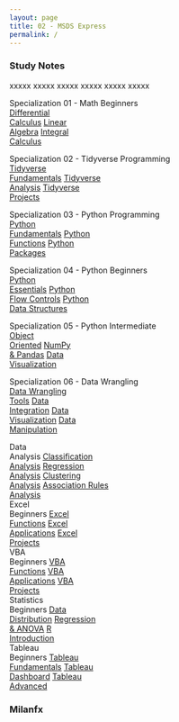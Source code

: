 ```yaml
---
layout: page
title: 02 - MSDS Express
permalink: /
---
```


<h3>Study Notes</h3>

xxxxx xxxxx xxxxx xxxxx xxxxx xxxxx

<div>
  <span class="btn spec1"><span class="btn spec2">Specialization 01 - Math Beginners</span>
  <br>
  <a href="/02-MSDS-Express/EXPR01/" class="btn cour1">Differential<br>Calculus</a>
  <a href="/02-MSDS-Express/EXPR02/" class="btn cour2">Linear<br>Algebra</a>
  <a href="/02-MSDS-Express/EXPR03/" class="btn cour3">Integral<br>Calculus</a>
  </span>

  <span class="btn spec1"><span class="btn spec2">Specialization 02 - Tidyverse Programming</span>
  <br>
  <a href="/02-MSDS-Express/EXPR04/" class="btn cour1">Tidyverse<br>Fundamentals</a>
  <a href="/02-MSDS-Express/EXPR05/" class="btn cour2">Tidyverse<br>Analysis</a>
  <a href="/02-MSDS-Express/EXPR06/" class="btn cour3">Tidyverse<br>Projects</a>
  </span>
</div>

<div>
  <span class="btn spec1"><span class="btn spec2">Specialization 03 - Python Programming</span>
  <br>
  <a href="/02-MSDS-Express/EXPR01/" class="btn cour1">Python<br>Fundamentals</a>
  <a href="/02-MSDS-Express/EXPR02/" class="btn cour2">Python<br>Functions</a>
  <a href="/02-MSDS-Express/EXPR03/" class="btn cour3">Python<br>Packages</a>
  </span>

  <span class="btn spec1"><span class="btn spec2">Specialization 04 - Python Beginners</span>
  <br>
  <a href="/02-MSDS-Express/EXPR04/" class="btn cour1">Python<br>Essentials</a>
  <a href="/02-MSDS-Express/EXPR05/" class="btn cour2">Python<br>Flow Controls</a>
  <a href="/02-MSDS-Express/EXPR06/" class="btn cour3">Python<br>Data Structures</a>
  </span>
</div>

<div>
  <span class="btn spec1"><span class="btn spec2">Specialization 05 - Python Intermediate</span>
  <br>
  <a href="/02-MSDS-Express/EXPR01/" class="btn cour1">Object<br>Oriented</a>
  <a href="/02-MSDS-Express/EXPR02/" class="btn cour2">NumPy<br>& Pandas</a>
  <a href="/02-MSDS-Express/EXPR03/" class="btn cour3">Data<br>Visualization</a>
  </span>

  <span class="btn spec1"><span class="btn spec2">Specialization 06 - Data Wrangling</span>
  <br>
  <a href="/02-MSDS-Express/EXPR04/" class="btn icon1">Data Wrangling<br>Tools</a>
  <a href="/02-MSDS-Express/EXPR05/" class="btn icon2">Data<br>Integration</a>
  <a href="/02-MSDS-Express/EXPR06/" class="btn icon3">Data<br>Visualization</a>
  <a href="/02-MSDS-Express/EXPR06/" class="btn icon4">Data<br>Manipulation</a>
  </span>
</div>

<div>
  <span class="btn cour0">Data<br>Analysis</span>
  <a href="/02-MSDS-Express/EXPR20/" class="btn cour1">Classification<br>Analysis</a>
  <a href="/02-MSDS-Express/EXPR21/" class="btn cour2">Regression<br>Analysis</a>
  <a href="/02-MSDS-Express/EXPR22/" class="btn cour3">Clustering<br>Analysis</a>
  <a href="/02-MSDS-Express/EXPR23/" class="btn cour4">Association Rules<br>Analysis</a>
</div>

<div>
  <span class="btn cour0">Excel<br>Beginners</span>
  <a href="/02-MSDS-Express/EXPR24/" class="btn cour1">Excel<br>Functions</a>
  <a href="/02-MSDS-Express/EXPR25/" class="btn cour2">Excel<br>Applications</a>
  <a href="/02-MSDS-Express/EXPR26/" class="btn cour3">Excel<br>Projects</a>
</div>

<div>
  <span class="btn cour0">VBA<br>Beginners</span>
  <a href="/02-MSDS-Express/EXPR27/" class="btn cour1">VBA<br>Functions</a>
  <a href="/02-MSDS-Express/EXPR28/" class="btn cour2">VBA<br>Applications</a>
  <a href="/02-MSDS-Express/EXPR29/" class="btn cour3">VBA<br>Projects</a>
</div>

<div>
  <span class="btn cour0">Statistics<br>Beginners</span>
  <a href="/02-MSDS-Express/EXPR30/" class="btn cour1">Data<br>Distribution</a>
  <a href="/02-MSDS-Express/EXPR31/" class="btn cour2">Regression<br>& ANOVA</a>
  <a href="/02-MSDS-Express/EXPR32/" class="btn cour3">R<br>Introduction</a>
</div>

<div>
  <span class="btn cour0">Tableau<br>Beginners</span>
  <a href="/02-MSDS-Express/EXPR33/" class="btn cour1">Tableau<br>Fundamentals</a>
  <a href="/02-MSDS-Express/EXPR34/" class="btn cour2">Tableau<br>Dashboard</a>
  <a href="/02-MSDS-Express/EXPR35/" class="btn cour3">Tableau<br>Advanced</a>
</div>

<h3>Milanfx</h3>